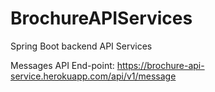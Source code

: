 # BrochureAPIServices
Spring Boot backend API Services

Messages API End-point:
https://brochure-api-service.herokuapp.com/api/v1/message
